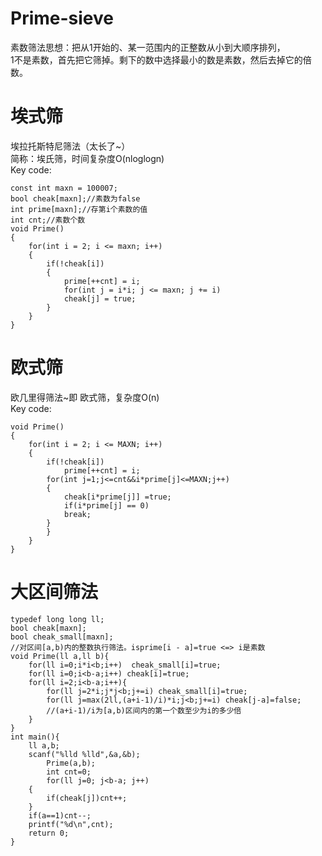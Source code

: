 # Prime-sieve  
素数筛法思想：把从1开始的、某一范围内的正整数从小到大顺序排列，   
1不是素数，首先把它筛掉。剩下的数中选择最小的数是素数，然后去掉它的倍数。    
  
  
# 埃式筛  
埃拉托斯特尼筛法（太长了~）  
简称：埃氏筛，时间复杂度O(nloglogn)  
Key code:  

	const int maxn = 100007;  
	bool cheak[maxn];//素数为false   
	int prime[maxn];//存第i个素数的值   
	int cnt;//素数个数   
	void Prime()  
	{  
		for(int i = 2; i <= maxn; i++)  
		{  
			if(!cheak[i])  
			{  
				prime[++cnt] = i;  
				for(int j = i*i; j <= maxn; j += i)  
				cheak[j] = true;  
			}  
		}  
	}  



# 欧式筛
欧几里得筛法~即   欧式筛，复杂度O(n)   
Key code:  

	void Prime()  
	{  
		for(int i = 2; i <= MAXN; i++)  
		{  
			if(!cheak[i])  
		        prime[++cnt] = i;  
			for(int j=1;j<=cnt&&i*prime[j]<=MAXN;j++)  
			{  
				cheak[i*prime[j]] =true;  
				if(i*prime[j] == 0)  
				break;  
			}  
			}  
		}  
	}  


# 大区间筛法
	typedef long long ll;
	bool cheak[maxn];
	bool cheak_small[maxn];
	//对区间[a,b)内的整数执行筛法。isprime[i - a]=true <=> i是素数
	void Prime(ll a,ll b){
		for(ll i=0;i*i<b;i++)  cheak_small[i]=true;
		for(ll i=0;i<b-a;i++) cheak[i]=true;
		for(ll i=2;i<b-a;i++){
			for(ll j=2*i;j*j<b;j+=i) cheak_small[i]=true;
			for(ll j=max(2ll,(a+i-1)/i)*i;j<b;j+=i) cheak[j-a]=false;
			//(a+i-1)/i为[a,b)区间内的第一个数至少为i的多少倍
		}
	}
	int main(){
		ll a,b;
		scanf("%lld %lld",&a,&b); 
			Prime(a,b);
			int cnt=0;
			for(ll j=0; j<b-a; j++)
		{
		    if(cheak[j])cnt++;
		}
		if(a==1)cnt--;
		printf("%d\n",cnt);
		return 0;
	}
